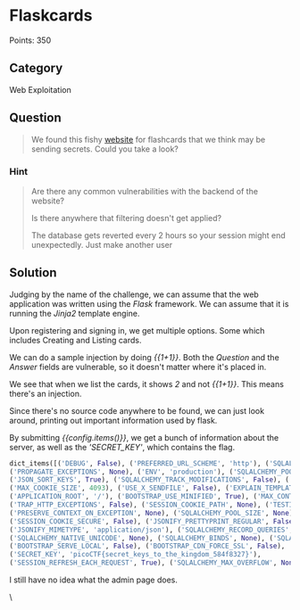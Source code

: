 # Flaskcards
Points: 350

## Category
Web Exploitation

## Question
>We found this fishy [website](http://2018shell1.picoctf.com:23547/) for flashcards that we think may be sending secrets. Could you take a look? 

### Hint
>Are there any common vulnerabilities with the backend of the website?
>
>Is there anywhere that filtering doesn't get applied?
>
>The database gets reverted every 2 hours so your session might end unexpectedly. Just make another user

## Solution
Judging by the name of the challenge, we can assume that the web application was written using the _Flask_ framework. We can assume that it is running the _Jinja2_ template engine.

Upon registering and signing in, we get multiple options. Some which includes Creating and Listing cards.

We can do a sample injection by doing _{{1+1}}_. Both the _Question_ and the _Answer_ fields are vulnerable, so it doesn't matter where it's placed in.

We see that when we list the cards, it shows _2_ and not _{{1+1}}_. This means there's an injection.

Since there's no source code anywhere to be found, we can just look around, printing out important information used by flask.

By submitting _{{config.items()}}_, we get a bunch of information about the server, as well as the _'SECRET_KEY'_, which contains the flag.

```python
dict_items([('DEBUG', False), ('PREFERRED_URL_SCHEME', 'http'), ('SQLALCHEMY_POOL_TIMEOUT', None), ('JSON_AS_ASCII', True),
('PROPAGATE_EXCEPTIONS', None), ('ENV', 'production'), ('SQLALCHEMY_POOL_RECYCLE', None), ('PERMANENT_SESSION_LIFETIME', datetime.timedelta(31)),
('JSON_SORT_KEYS', True), ('SQLALCHEMY_TRACK_MODIFICATIONS', False), ('SERVER_NAME', None), ('TRAP_BAD_REQUEST_ERRORS', None),
('MAX_COOKIE_SIZE', 4093), ('USE_X_SENDFILE', False), ('EXPLAIN_TEMPLATE_LOADING', False), ('BOOTSTRAP_LOCAL_SUBDOMAIN', None),
('APPLICATION_ROOT', '/'), ('BOOTSTRAP_USE_MINIFIED', True), ('MAX_CONTENT_LENGTH', None), ('BOOTSTRAP_QUERYSTRING_REVVING', True),
('TRAP_HTTP_EXCEPTIONS', False), ('SESSION_COOKIE_PATH', None), ('TESTING', False), ('SQLALCHEMY_COMMIT_ON_TEARDOWN', False),
('PRESERVE_CONTEXT_ON_EXCEPTION', None), ('SQLALCHEMY_POOL_SIZE', None), ('SESSION_COOKIE_HTTPONLY', True), ('SESSION_COOKIE_NAME', 'session'),
('SESSION_COOKIE_SECURE', False), ('JSONIFY_PRETTYPRINT_REGULAR', False), ('TEMPLATES_AUTO_RELOAD', None), ('SESSION_COOKIE_SAMESITE', None),
('JSONIFY_MIMETYPE', 'application/json'), ('SQLALCHEMY_RECORD_QUERIES', None), ('SESSION_COOKIE_DOMAIN', False), ('SEND_FILE_MAX_AGE_DEFAULT', datetime.timedelta(0, 43200)),
('SQLALCHEMY_NATIVE_UNICODE', None), ('SQLALCHEMY_BINDS', None), ('SQLALCHEMY_DATABASE_URI', 'sqlite://'), ('SQLALCHEMY_ECHO', False),
('BOOTSTRAP_SERVE_LOCAL', False), ('BOOTSTRAP_CDN_FORCE_SSL', False),
('SECRET_KEY', 'picoCTF{secret_keys_to_the_kingdom_584f8327}'),
('SESSION_REFRESH_EACH_REQUEST', True), ('SQLALCHEMY_MAX_OVERFLOW', None)])
```

I still have no idea what the admin page does.

\
